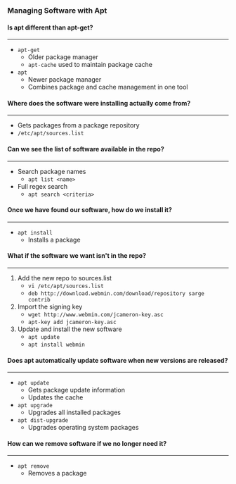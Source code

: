 ### Managing Software with Apt

#### Is apt different than apt-get?

---

- `apt-get`
  - Older package manager
  - `apt-cache` used to maintain package cache
- `apt`
  - Newer package manager
  - Combines package and cache management in one tool

#### Where does the software were installing actually come from?

---

- Gets packages from a package repository
- `/etc/apt/sources.list`

#### Can we see the list of software available in the repo?

---

- Search package names
  - `apt list <name>`
- Full regex search
  - `apt search <criteria>`

#### Once we have found our software, how do we install it?

---

- `apt install`
  - Installs a package

#### What if the software we want isn't in the repo?

---

1. Add the new repo to sources.list
   - `vi /etc/apt/sources.list`
   - `deb http://download.webmin.com/download/repository sarge contrib`
2. Import the signing key
   - `wget http://www.webmin.com/jcameron-key.asc`
   - `apt-key add jcameron-key.asc`
3. Update and install the new software
   - `apt update`
   - `apt install webmin`

#### Does apt automatically update software when new versions are released?

---

- `apt update`
  - Gets package update information
  - Updates the cache
- `apt upgrade`
  - Upgrades all installed packages
- `apt dist-upgrade`
  - Upgrades operating system packages

#### How can we remove software if we no longer need it?

---

- `apt remove`
  - Removes a package
